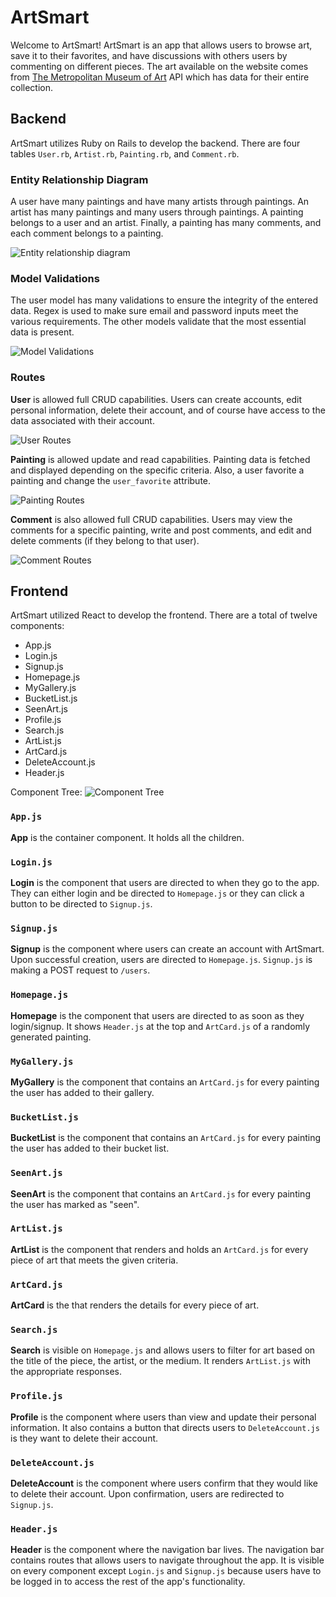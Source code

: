 # ArtSmart

Welcome to ArtSmart!  ArtSmart is an app that allows users to browse art, save it to their favorites, and have discussions with others users by commenting on different pieces. The art available on the website comes from [The Metropolitan Museum of Art](https://github.com/metmuseum/) API which has data for their entire collection.

## Backend

ArtSmart utilizes Ruby on Rails to develop the backend.  There are four tables `User.rb`, `Artist.rb`, `Painting.rb`, and `Comment.rb`.

### Entity Relationship Diagram

A user have many paintings and have many artists through paintings.  An artist has many paintings and many users through paintings.  A painting belongs to a user and an artist.  Finally, a painting has many comments, and each comment belongs to a painting.

![Entity relationship diagram](public/images/ERD.png)

### Model Validations

The user model has many validations to ensure the integrity of the entered data.  Regex is used to make sure email and password inputs meet the various requirements.
The other models validate that the most essential data is present.

![Model Validations](public/images/validations.png)

### Routes

**User** is allowed full CRUD capabilities.  Users can create accounts, edit personal information, delete their account, and of course have access to the data associated with their account.

![User Routes](public/images/user-routes.png)

**Painting** is allowed update and read capabilities.  Painting data is fetched and displayed depending on the specific criteria.  Also, a user favorite a painting and change the `user_favorite` attribute.

![Painting Routes](public/images/painting-routes.png)

**Comment** is also allowed full CRUD capabilities.  Users may view the comments for a specific painting, write and post comments, and edit and delete comments (if they belong to that user).

![Comment Routes](public/images/comment-routes.png)

## Frontend

ArtSmart utilized React to develop the frontend.  There are a total of twelve components:
- App.js
- Login.js
- Signup.js
- Homepage.js
- MyGallery.js
- BucketList.js
- SeenArt.js
- Profile.js
- Search.js
- ArtList.js
- ArtCard.js
- DeleteAccount.js
- Header.js

Component Tree:
![Component Tree](public/images/component-tree.png)

### `App.js`
**App** is the container component.  It holds all the children.

### `Login.js`
**Login** is the component that users are directed to when they go to the app.  They can either login and be directed to `Homepage.js` or they can click a button to be directed to `Signup.js`.

### `Signup.js`
**Signup** is the component where users can create an account with ArtSmart.  Upon successful creation, users are directed to `Homepage.js`.  `Signup.js` is making a POST request to `/users`.

### `Homepage.js`
**Homepage** is the component that users are directed to as soon as they login/signup.  It shows `Header.js` at the top and `ArtCard.js` of a randomly generated painting.

### `MyGallery.js`
**MyGallery** is the component that contains an `ArtCard.js` for every painting the user has added to their gallery.

### `BucketList.js`
**BucketList** is the component that contains an `ArtCard.js` for every painting the user has added to their bucket list.

### `SeenArt.js`
**SeenArt** is the component that contains an `ArtCard.js` for every painting the user has marked as "seen".

### `ArtList.js`
**ArtList** is the component that renders and holds an `ArtCard.js` for every piece of art that meets the given criteria.

### `ArtCard.js`
**ArtCard** is the that renders the details for every piece of art.

### `Search.js`
**Search** is visible on `Homepage.js` and allows users to filter for art based on the title of the piece, the artist, or the medium.  It renders `ArtList.js` with the appropriate responses.

### `Profile.js`
**Profile** is the component where users than view and update their personal information.  It also contains a button that directs users to `DeleteAccount.js` is they want to delete their account.

### `DeleteAccount.js`
**DeleteAccount** is the component where users confirm that they would like to delete their account.  Upon confirmation, users are redirected to `Signup.js`.

### `Header.js`
**Header** is the component where the navigation bar lives.  The navigation bar contains routes that allows users to navigate throughout the app.  It is visible on every component except `Login.js` and `Signup.js` because users have to be logged in to access the rest of the app's functionality.